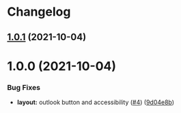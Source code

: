 # Changelog

## [1.0.1](https://github.com/American-Technion-Society/email-templates/compare/v1.0.0...v1.0.1) (2021-10-04)

# 1.0.0 (2021-10-04)


### Bug Fixes

* **layout:** outlook button and accessibility  ([#4](https://github.com/American-Technion-Society/email-templates/issues/4)) ([9d04e8b](https://github.com/American-Technion-Society/email-templates/commit/9d04e8bcb38fa53e9e02bc4d52e03a5e3ac83932))
